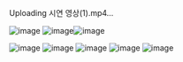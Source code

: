 Uploading 시연 영상(1).mp4…

![image](https://github.com/Sulwon/project_korea/assets/54029707/e762c6a2-9626-4825-b74e-e9b3f58676b1)
![image](https://github.com/Sulwon/project_korea/assets/54029707/ac97e5fc-d8d4-4684-a575-87935d61a48a)![image](https://github.com/Sulwon/project_korea/assets/54029707/82172b45-20b3-45d0-a69e-93f7de4ee01b)

![image](https://github.com/Sulwon/project_korea/assets/54029707/061fe5b9-4ff7-456a-9fbd-0be4c088cf7e)
![image](https://github.com/Sulwon/project_korea/assets/54029707/d7dcc8df-7e89-4d3f-b479-0c6cce2bf33d)
![image](https://github.com/Sulwon/project_korea/assets/54029707/c7b7c57d-ee28-4f32-a28d-245a7239d660)
![image](https://github.com/Sulwon/project_korea/assets/54029707/f0506e2b-4696-4580-b65e-6e92700a8e59)
![image](https://github.com/Sulwon/project_korea/assets/54029707/96c3ebcd-dc71-4aee-b484-15931350c3e5)
